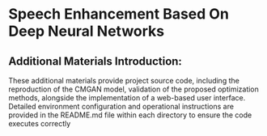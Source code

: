 # Speech Enhancement Based On Deep Neural Networks

## Additional Materials Introduction:
These additional materials provide project source code, including the reproduction of the CMGAN model, validation of the proposed optimization methods, alongside the implementation of a web-based user interface. Detailed environment configuration and operational instructions are provided in the README.md file within each directory to ensure the code executes correctly